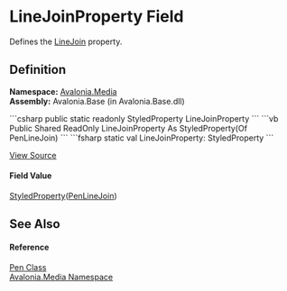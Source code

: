 # LineJoinProperty Field


Defines the <a href="P_Avalonia_Media_Pen_LineJoin">LineJoin</a> property.



## Definition
**Namespace:** <a href="N_Avalonia_Media">Avalonia.Media</a>  
**Assembly:** Avalonia.Base (in Avalonia.Base.dll)

<Tabs groupId="api-code-preview">
<TabItem value="csharp" label="C#">
```csharp
public static readonly StyledProperty<PenLineJoin> LineJoinProperty
```
</TabItem>
<TabItem value="vb" label="VB">
```vb
Public Shared ReadOnly LineJoinProperty As StyledProperty(Of PenLineJoin)
```
</TabItem>
<TabItem value="fsharp" label="F#">
```fsharp
static val LineJoinProperty: StyledProperty<PenLineJoin>
```
</TabItem>
</Tabs>



<a href="https://github.com/AvaloniaUI/Avalonia/tree/master/src/Avalonia.Base/Media/Pen.cs" title="View the source code">View Source</a>



#### Field Value
<a href="T_Avalonia_StyledProperty_1">StyledProperty</a>(<a href="T_Avalonia_Media_PenLineJoin">PenLineJoin</a>)

## See Also


#### Reference
<a href="T_Avalonia_Media_Pen">Pen Class</a>  
<a href="N_Avalonia_Media">Avalonia.Media Namespace</a>  

